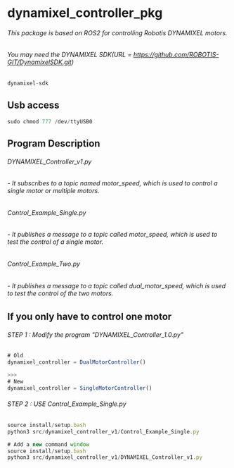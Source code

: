 # dynamixel_controller_pkg

###### This package is based on ROS2 for controlling Robotis DYNAMIXEL motors.
###### You may need the DYNAMIXEL SDK(URL = https://github.com/ROBOTIS-GIT/DynamixelSDK.git)
```js
dynamixel-sdk
```

## Usb access
```js
sudo chmod 777 /dev/ttyUSB0
```

## Program Description
###### DYNAMIXEL_Controller_v1.py
######     - It subscribes to a topic named motor_speed, which is used to control a single motor or multiple motors.
###### Control_Example_Single.py
######     - It publishes a message to a topic called motor_speed, which is used to test the control of a single motor.
###### Control_Example_Two.py
######     - It publishes a message to a topic called dual_motor_speed, which is used to test the control of the two motors.


## If you only have to control one motor
###### STEP 1 : Modify the program "DYNAMIXEL_Controller_1.0.py"
```js
# Old
dynamixel_controller = DualMotorController()

>>>
# New
dynamixel_controller = SingleMotorController()

```

###### STEP 2 : USE Control_Example_Single.py
```js
source install/setup.bash
python3 src/dynamixel_controller_v1/Control_Example_Single.py

# Add a new command window
source install/setup.bash
python3 src/dynamixel_controller_v1/DYNAMIXEL_Controller_v1.py

```
